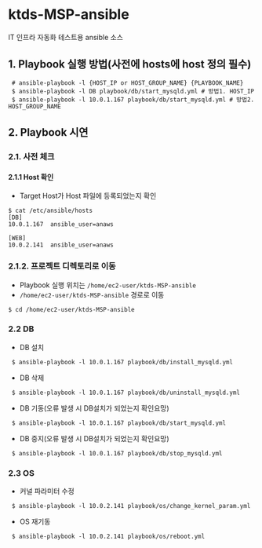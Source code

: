 # ktds-MSP-ansible
IT 인프라 자동화 테스트용 ansible 소스

## 1. Playbook 실행 방법(사전에 hosts에 host 정의 필수)

```shell
 # ansible-playbook -l {HOST_IP or HOST_GROUP_NAME} {PLAYBOOK_NAME} 
 $ ansible-playbook -l DB playbook/db/start_mysqld.yml # 방법1. HOST_IP 
 $ ansible-playbook -l 10.0.1.167 playbook/db/start_mysqld.yml # 방법2. HOST_GROUP_NAME
```

## 2. Playbook 시연
### 2.1. 사전 체크
#### 2.1.1 Host 확인
 * Target Host가 Host 파일에 등록되었는지 확인
```shell
$ cat /etc/ansible/hosts 
[DB]
10.0.1.167	ansible_user=anaws

[WEB]
10.0.2.141	ansible_user=anaws
```

### 2.1.2. 프로젝트 디렉토리로 이동
* Playbook 실행 위치는 `/home/ec2-user/ktds-MSP-ansible`
* `/home/ec2-user/ktds-MSP-ansible` 경로로 이동

```shell
$ cd /home/ec2-user/ktds-MSP-ansible
```

### 2.2 DB 

 * DB 설치
```shell
 $ ansible-playbook -l 10.0.1.167 playbook/db/install_mysqld.yml
```

 * DB 삭제

```shell
 $ ansible-playbook -l 10.0.1.167 playbook/db/uninstall_mysqld.yml
```

 * DB 기동(오류 발생 시 DB설치가 되었는지 확인요망)

```shell
 $ ansible-playbook -l 10.0.1.167 playbook/db/start_mysqld.yml
```

 * DB 중지(오류 발생 시 DB설치가 되었는지 확인요망)

```shell
 $ ansible-playbook -l 10.0.1.167 playbook/db/stop_mysqld.yml
```

### 2.3 OS

 * 커널 파라미터 수정

```shell
 $ ansible-playbook -l 10.0.2.141 playbook/os/change_kernel_param.yml
```

 * OS 재기동

```shell
 $ ansible-playbook -l 10.0.2.141 playbook/os/reboot.yml
```


